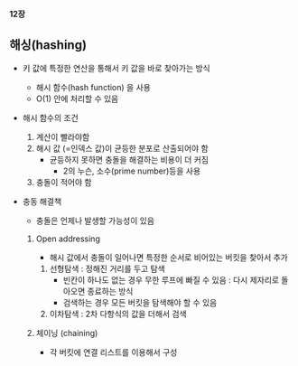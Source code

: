 #### 12장

## 해싱(hashing)

- 키 값에 특정한 연산을 통해서 키 값을 바로 찾아가는 방식

  - 해시 함수(hash function) 을 사용
  - O(1) 안에 처리할 수 있음

- 해시 함수의 조건

  1. 계산이 빨라야함
  2. 해시 값 (=인덱스 값)이 균등한 분포로 산출되어야 함
     - 균등하지 못하면 충돌을 해결하는 비용이 더 커짐
       - 2의 누슨, 소수(prime number)등을 사용
  3. 충돌이 적어야 함

- 충동 해결책

  - 충돌은 언제나 발생할 가능성이 있음

  1. Open addressing

     - 해시 값에서 충돌이 일어나면 특정한 순서로 비어있는 버킷을 찾아서 추가

     1. 선형탐색 : 정해진 거리를 두고 탐색
        - 빈칸이 하나도 없는 경우 무한 루프에 빠질 수 있음 : 다시 제자리로 돌아오면 종료하는 방식
        - 검색하는 경우 모든 버킷을 탐색해야 할 수 있음
     2. 이차탐색 : 2차 다항식의 값을 더해서 검색

  2. 체이닝 (chaining)

     - 각 버킷에 연결 리스트를 이용해서 구성